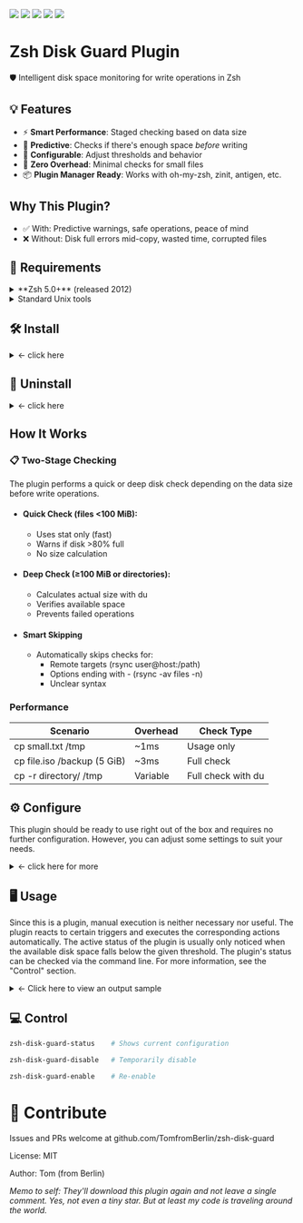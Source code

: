 <p align="left">
  <img src="https://img.shields.io/badge/Zsh%20Plugin-zsh--disk--guard-blue">
  <img src="https://img.shields.io/badge/zsh-%E2%89%A55.0-blue">  
  <img src="https://img.shields.io/badge/platform-Linux%20%7C%20macOS%20%7C%20BSD-lightgrey">
  <img src="https://img.shields.io/badge/license-MIT-green">
  <img src="https://img.shields.io/github/stars/TomfromBerlin/zsh-disk-guard?style=round-square">
</p>

# Zsh Disk Guard Plugin

🛡️ Intelligent disk space monitoring for write operations in Zsh

## 💡 Features

- ⚡ **Smart Performance**: Staged checking based on data size
- 🎯 **Predictive**: Checks if there's enough space *before* writing
- 🔧 **Configurable**: Adjust thresholds and behavior
- 🚀 **Zero Overhead**: Minimal checks for small files
- 📦 **Plugin Manager Ready**: Works with oh-my-zsh, zinit, antigen, etc.

## Why This Plugin?

- ✅ With: Predictive warnings, safe operations, peace of mind
- ❌ Without: Disk full errors mid-copy, wasted time, corrupted files


## 📝 Requirements

<details><summary>**Zsh 5.0+** (released 2012)</summary>
The version is checked when the plugin is loaded. If the version is too low, the plugin will not load. To manually check, run the following command at the command line:
   
  ```zsh
  echo $ZSH_VERSION
  ```
  
Upgrade: See [zsh.org](https://www.zsh.org/)
 </details>
 
<details><summary>Standard Unix tools</summary>

- df: Displays the free disk space. Only mounted partitions are displayed.
- stat: Used here to display the file system status instead of the file status
- du: Displays the used disk space.

</details>

## 🛠️ Install
<details><summary> ← click here</summary>

Add to your `.zshrc`:

### ZSH Unplugged (my recommendation)

```zsh
# (Do not use the following 15 lines along with other plugin managers!)
# ZSH UNPLUGGED start
# <------------------>
# where do you want to store your plugins?
ZPLUGINDIR=$HOME/.config/zsh/plugins
# <------------------>
# get zsh_unplugged and store it with your other plugins and source it
if [[ ! -d $ZPLUGINDIR/zsh_unplugged ]]; then
  git clone --quiet https://github.com/mattmc3/zsh_unplugged $ZPLUGINDIR/zsh_unplugged
fi
source $ZPLUGINDIR/zsh_unplugged/zsh_unplugged.zsh
# <------------------>
# extend fpath and load zsh-defer
fpath+=($ZPLUGINDIR/zsh-defer)
autoload -Uz zsh-defer
# <------------------>
# make list of the Zsh plugins you use
repos=(
  # ... your other plugins ...
  TomfromBerlin/zsh-disk-guard
)
```

other plugin manager and frameworks:

### Antigen

add to your .zshrc:

```zsh
antigen bundle TomfromBerlin/zsh-disk-guard
```

### Oh-My-Zsh

Enter the following command on the command line and confirm with Return

```zsh
git clone https://github.com/TomfromBerlin/zsh-disk-guard ${ZSH_CUSTOM:-~/.oh-my-zsh/custom}/plugins/zsh-disk-guard
```

then add to your .zshrc:

```zsh
plugins=(... zsh-disk-guard)
```

### Zinit

add to your .zshrc:

```zsh
zinit light TomfromBerlin/zsh-disk-guard
```

You can load the plugin with any other plugin manager.

⚠️ **Regardless which pluginmanager you use, the plugin may interfere with other plugins that monitor disk operations or use the wrapped commands (*cp*, *mv*, *rsync*). ⚠️**

### manual call via the command line

```zsh
git clone https://github.com/TomfromBerlin/zsh-disk-guard ~/.config/zsh/plugins/zsh-disk-guard
source ~/.config/zsh/plugins/zsh-disk-guard/zsh-disk-guard.plugin.zsh
```

</details>

## 🧹 Uninstall

<details><summary> ← click here</summary>

Simply remove from your plugin list and restart Zsh.

### Temporary Disable

```zsh

zsh-disk-guard-disable

```

### To completely remove:

```zsh

zsh_disk_guard_plugin_unload
rm -rf ~/.config/zsh/plugins/zsh-disk-guard

```

</details>

## How It Works

### 📋 Two-Stage Checking

The plugin performs a quick or deep disk check depending on the data size before write operations.

- #### Quick Check (files <100 MiB):

  - Uses stat only (fast)
  - Warns if disk >80% full
  - No size calculation

- #### Deep Check (≥100 MiB or directories):

  - Calculates actual size with du
  - Verifies available space
  - Prevents failed operations

- #### Smart Skipping
  
  - Automatically skips checks for:
    - Remote targets (rsync user@host:/path)
    - Options ending with - (rsync -av files -n)
    - Unclear syntax

### Performance

|Scenario|Overhead|Check Type|
|-|-|-|
| cp small.txt /tmp | ~1ms | Usage only |
| cp file.iso /backup (5 GiB) | ~3ms | Full check |
| cp -r directory/ /tmp| Variable | Full check with du |

## ⚙️ Configure

This plugin should be ready to use right out of the box and requires no further configuration. However, you can adjust some settings to suit your needs.

<details><summary> ← click here for more</summary>

```zsh

Set these before loading the plugin:

# set disk usage warning threshold to 90% (default: 80%)
export ZSH_DISK_GUARD_THRESHOLD=90

# set deep check threshold to 500 MiB (default: 100 MiB)
export ZSH_DISK_GUARD_DEEP_THRESHOLD=$((500 * 1024 * 1024))

# Enable debug output (default: 0)
export ZSH_DISK_GUARD_DEBUG=1

# disable plugin (default: 1)
export ZSH_DISK_GUARD_ENABLED=0

# commands to wrap (default: "cp mv rsync")
# If you want to change the default (mot recommended), further adjustments are necessary
export ZSH_DISK_GUARD_COMMANDS="cp mv rsync"

```
</details>

## 🖥️ Usage

Since this is a plugin, manual execution is neither necessary nor useful. The plugin reacts to certain triggers and executes the corresponding actions automatically. The active status of the plugin is usually only noticed when the available disk space falls below the given threshold. The plugin's status can be checked via the command line. For more information, see the "Control" section.

<details><summary> ← Click here to view an output sample</summary>

```zsh

# Automatically checked
cp large-file.iso /backup/
# ⚠️  Warning: Partition /backup is 85% full!
# Continue anyway? [y/N]

# Prevents write if not enough space
mv bigdata/ /mnt/small-disk/
# ❌ ERROR: Not enough disk space on /mnt/small-disk!
#    Required: 5 GiB
#    Available: 3 GiB
#    Missing: 2048 MiB

# Smart: skips remote targets
rsync -av files/ user@remote:/backup/  # No local check

```
</details>

## 💻 Control

```zsh
zsh-disk-guard-status    # Shows current configuration
```

```zsh
zsh-disk-guard-disable   # Temporarily disable
```

```zsh
zsh-disk-guard-enable    # Re-enable
```


# 💬 Contribute
Issues and PRs welcome at github.com/TomfromBerlin/zsh-disk-guard

License: MIT

Author: Tom (from Berlin)

_Memo to self: They'll download this plugin again and not leave a single comment. Yes, not even a tiny star. But at least my code is traveling around the world._
